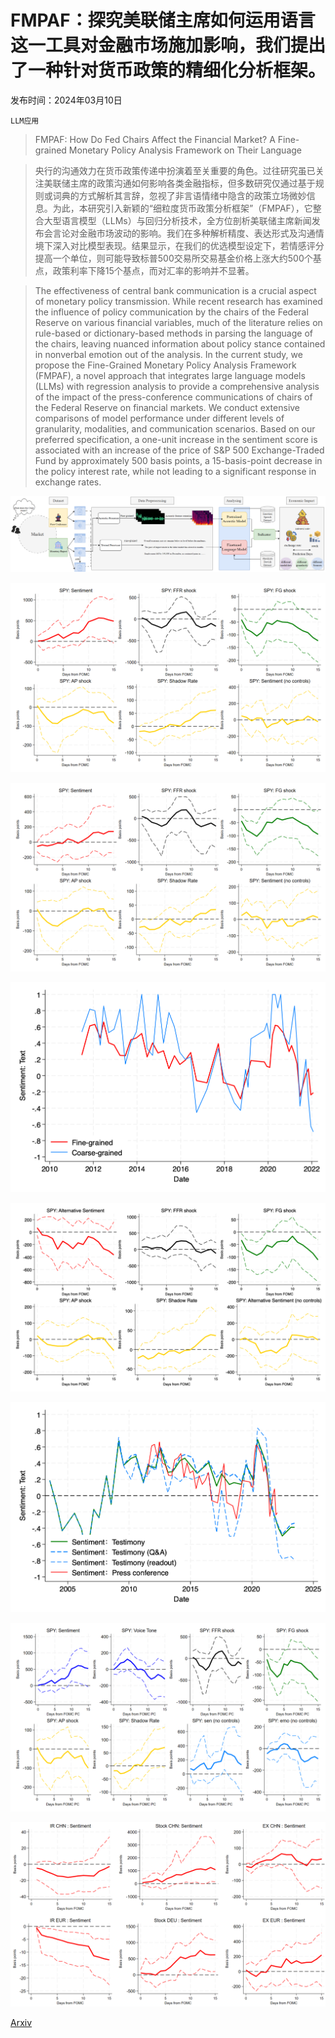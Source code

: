 # FMPAF：探究美联储主席如何运用语言这一工具对金融市场施加影响，我们提出了一种针对货币政策的精细化分析框架。

发布时间：2024年03月10日

`LLM应用`

> FMPAF: How Do Fed Chairs Affect the Financial Market? A Fine-grained Monetary Policy Analysis Framework on Their Language

> 央行的沟通效力在货币政策传递中扮演着至关重要的角色。过往研究虽已关注美联储主席的政策沟通如何影响各类金融指标，但多数研究仅通过基于规则或词典的方式解析其言辞，忽视了非言语情绪中隐含的政策立场微妙信息。为此，本研究引入新颖的“细粒度货币政策分析框架”（FMPAF），它整合大型语言模型（LLMs）与回归分析技术，全方位剖析美联储主席新闻发布会言论对金融市场波动的影响。我们在多种解析精度、表达形式及沟通情境下深入对比模型表现。结果显示，在我们的优选模型设定下，若情感评分提高一个单位，则可能导致标普500交易所交易基金价格上涨大约500个基点，政策利率下降15个基点，而对汇率的影响并不显著。

> The effectiveness of central bank communication is a crucial aspect of monetary policy transmission. While recent research has examined the influence of policy communication by the chairs of the Federal Reserve on various financial variables, much of the literature relies on rule-based or dictionary-based methods in parsing the language of the chairs, leaving nuanced information about policy stance contained in nonverbal emotion out of the analysis. In the current study, we propose the Fine-Grained Monetary Policy Analysis Framework (FMPAF), a novel approach that integrates large language models (LLMs) with regression analysis to provide a comprehensive analysis of the impact of the press-conference communications of chairs of the Federal Reserve on financial markets. We conduct extensive comparisons of model performance under different levels of granularity, modalities, and communication scenarios. Based on our preferred specification, a one-unit increase in the sentiment score is associated with an increase of the price of S\&P 500 Exchange-Traded Fund by approximately 500 basis points, a 15-basis-point decrease in the policy interest rate, while not leading to a significant response in exchange rates.

![FMPAF：探究美联储主席如何运用语言这一工具对金融市场施加影响，我们提出了一种针对货币政策的精细化分析框架。](../../../paper_images/2403.06115/overview.png)

![FMPAF：探究美联储主席如何运用语言这一工具对金融市场施加影响，我们提出了一种针对货币政策的精细化分析框架。](../../../paper_images/2403.06115/SPY_fine.png)

![FMPAF：探究美联储主席如何运用语言这一工具对金融市场施加影响，我们提出了一种针对货币政策的精细化分析框架。](../../../paper_images/2403.06115/SPY_coarse.png)

![FMPAF：探究美联储主席如何运用语言这一工具对金融市场施加影响，我们提出了一种针对货币政策的精细化分析框架。](../../../paper_images/2403.06115/Granularity.png)

![FMPAF：探究美联储主席如何运用语言这一工具对金融市场施加影响，我们提出了一种针对货币政策的精细化分析框架。](../../../paper_images/2403.06115/SPY_otherlbl.png)

![FMPAF：探究美联储主席如何运用语言这一工具对金融市场施加影响，我们提出了一种针对货币政策的精细化分析框架。](../../../paper_images/2403.06115/Source-line.png)

![FMPAF：探究美联储主席如何运用语言这一工具对金融市场施加影响，我们提出了一种针对货币政策的精细化分析框架。](../../../paper_images/2403.06115/SPY-16k-all.png)

![FMPAF：探究美联储主席如何运用语言这一工具对金融市场施加影响，我们提出了一种针对货币政策的精细化分析框架。](../../../paper_images/2403.06115/EUR-CNH.png)

[Arxiv](https://arxiv.org/abs/2403.06115)
